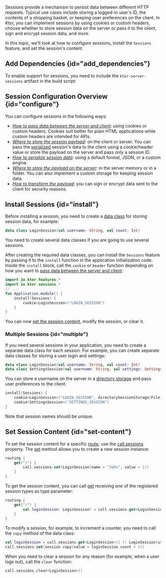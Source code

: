 [//]: # (title: Sessions)

<microformat>
<var name="example_name" value="sessions"/>
<include src="lib.md" include-id="download_example"/>
</microformat>

Sessions provide a mechanism to persist data between different HTTP requests. Typical use cases include storing a logged-in user's ID, the contents of a shopping basket, or keeping user preferences on the client. In Ktor, you can implement sessions by using cookies or custom headers, choose whether to store session data on the server or pass it to the client, sign and encrypt session data, and more.

In this topic, we'll look at how to configure sessions, install the `Sessions` feature, and set the session's content.

## Add Dependencies {id="add_dependencies"}
To enable support for sessions, you need to include the `ktor-server-sessions` artifact in the build script:
<var name="artifact_name" value="ktor-server-sessions"/>
<include src="lib.md" include-id="add_ktor_artifact"/>


## Session Configuration Overview {id="configure"}
You can configure sessions in the following ways:
- *[How to pass data between the server and client](cookie_header.md)*: using cookies or custom headers. Cookies suit better for plain HTML applications while custom headers are intended for APIs.
- *[Where to store the session payload](client_server.md)*: on the client or server. You can pass the [serialized](serializers.md) session's data to the client using a cookie/header value or store the payload on the server and pass only a session ID.
- *[How to serialize session data](serializers.md)*: using a default format, JSON, or a custom engine.
- *[Where to store the payload on the server](storages.md)*: in the server memory or in a folder. You can also implement a custom storage for keeping session data.
- *[How to transform the payload](transformers.md)*: you can sign or encrypt data sent to the client for security reasons.


## Install Sessions {id="install"}
Before installing a session, you need to create a [data class](https://kotlinlang.org/docs/data-classes.html) for storing session data, for example:
```kotlin
data class LoginSession(val username: String, val count: Int)
```
You need to create several data classes if you are going to use several sessions. 

After creating the required data classes, you can install the `Sessions` feature by passing it to the `install` function in the application initialization code. Inside the `install` block, call the `cookie` or `header` function depending on how you want to [pass data between the server and client](cookie_header.md):
```kotlin
import io.ktor.features.*
import io.ktor.sessions.*
// ...
fun Application.module() {
    install(Sessions) {
        cookie<LoginSession>("LOGIN_SESSION")
    }
}
```
You can now [set the session content](#set-content), modify the session, or clear it.

### Multiple Sessions {id="multiple"}
If you need several sessions in your application, you need to create a separate data class for each session. For example, you can create separate data classes for storing a user login and settings:
```kotlin
data class LoginSession(val username: String, val count: Int)
data class SettingsSession(val username: String, val settings: Settings)
```
You can store a username on the server in a [directory storage](storages.md) and pass user preferences to the client.
```kotlin
install(Sessions) {
    cookie<LoginSession>("LOGIN_SESSION", directorySessionStorage(File(".sessions"), cached = true))
    cookie<SettingsSession>("SETTINGS_SESSION")
}
```
Note that session names should be unique.


## Set Session Content {id="set-content"}
To set the session content for a specific [route](Routing_in_Ktor.md), use the [call.sessions](https://api.ktor.io/%ktor_version%/io.ktor.sessions/sessions.html) property. The [set](https://api.ktor.io/%ktor_version%/io.ktor.sessions/-current-session/set.html) method allows you to create a new session instance:
```kotlin
routing {
    get("/") {
        call.sessions.set(LoginSession(name = "John", value = 1))
    }
}
```
To get the session content, you can call [get](https://api.ktor.io/%ktor_version%/io.ktor.sessions/-current-session/get.html) receiving one of the registered session types as type parameter:
```kotlin
routing {
    get("/") {
        val loginSession: LoginSession? = call.sessions.get<LoginSession>()
    }
}
```
To modify a session, for example, to increment a counter, you need to call the `copy` method of the data class:
```kotlin
val loginSession = call.sessions.get<LoginSession>() ?: LoginSession(username = "Initial", count = 0)
call.sessions.set(session.copy(value = loginSession.count + 1))
```
When you need to clear a session for any reason (for example, when a user logs out), call the `clear` function:
```kotlin
call.sessions.clear<LoginSession>()
```





